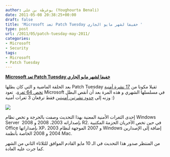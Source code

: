 ```yaml
---
author: يوغرطة بن علي (Youghourta Benali)
date: 2011-05-08 20:38:25+00:00
draft: false
title: 'Microsoft تعد Patch Tuesday خفيفا لشهر مايو الجاري '
type: post
url: /2011/05/patch-tuesday-may-2011/
categories:
- Microsoft
- Security
tags:
- Microsoft
- Patch Tuesday
---
```


[**Microsoft تعد Patch Tuesday خفيفا لشهر مايو الجاري**](http://www.it-scoop.com/2011/05/patch-tuesday-may-2011/)




بعد الحلقة الماضية و التي كان بطلها Patch Tuesday ثقيلا مكونا من [17 نشرة أمنية تخص 64 ثغرة](http://www.it-scoop.com/2011/04/microsoft-april-patch-tuesday/)،  تعود Microsoft في مسلسلها الشهري و هذه المرة بعد أن أنقص البطل وزنه إلى [حدود نشرتين أمنيتين](http://www.microsoft.com/technet/security/bulletin/ms11-may.mspx) فقط ترقعان 3 ثغرات أمنية :)




[![](http://www.it-scoop.com/wp-content/uploads/2011/02/patch-tuesday.jpg)
](http://www.it-scoop.com/2011/05/patch-tuesday-may-2011/)




إحدى الثغرات الأمنية المعنية بهذا التحديث وصفت بالحرجة و تخص نظام Windows Server  بإصداراته 2003، 2008 و 2008 R2. في حين تخص الأخريان الحزمةَ المكتبية Office بإصداراتها XP، 2003 و 2007 الموجهة لنظام Windows إضافة إلى الإصدارين 2004 و 2008 الخاصة بأنظمة Mac.


من المنتظر صدور هذا التحديث في الـ 10 مايو القادم الموافق للثلاثاء الثاني من الشهر كما جرت عليه العادة.


